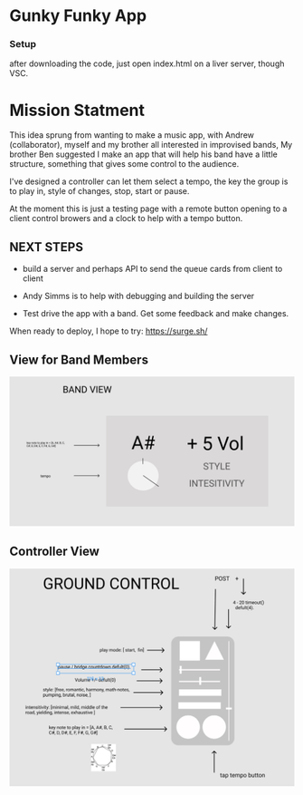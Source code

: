 # Gunky Funky App

### Setup

after downloading the code, just open index.html on a liver server, though VSC.


# Mission Statment

This idea sprung from wanting to make a music app, with Andrew (collaborator), myself and my brother all interested in improvised bands, My brother Ben suggested I make an app that will help his band have a little structure, something that gives some control to the audience. 

I've designed a controller can let them select a tempo, the key the group is to play in, style of changes, stop, start or pause. 

At the moment this is just a testing page with a remote button opening to a client control browers and a clock to help with a tempo button. 

## NEXT STEPS

* build a server and perhaps API to send the queue cards from client to client

* Andy Simms is to help with debugging and building the server

* Test drive the app with a band. Get some feedback and make changes.



When ready to deploy, I hope to try: https://surge.sh/

## View for Band Members
![](image/shuttle_panel.png)


## Controller View
![](image/ground_control.png)




